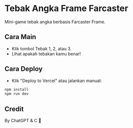# Tebak Angka Frame Farcaster

Mini-game tebak angka berbasis Farcaster Frame.

## Cara Main
- Klik tombol Tebak 1, 2, atau 3.
- Lihat apakah tebakan kamu benar!

## Cara Deploy
- Klik "Deploy to Vercel" atau jalankan manual:

```bash
npm install
npm run dev
```

## Credit
By ChatGPT & C 🚀
